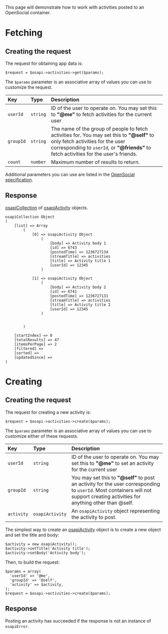 This page will demonstrate how to work with activities posted to an OpenSocial container.



# Fetching #

## Creating the request ##

The request for obtaining app data is:

```
$request = $osapi->activities->get($params);
```

The `$params` parameter is an associative array of values you can use to customize the request.

| **Key** | **Type** | **Description** |
|:--------|:---------|:----------------|
| `userId` | `string` | ID of the user to operate on.  You may set this to **"@me"** to fetch activities for the current user |
| `groupId` | `string` | The name of the group of people to fetch activities for.  You may set this to **"@self"** to only fetch activities for the user corresponding to `userId`, or **"@friends"** to fetch activities for the user's friends. |
| `count` | `number` | Maximum number of results to return. |

Additional parameters you can use are listed in the [OpenSocial specification](http://www.opensocial.org/Technical-Resources/opensocial-spec-v09/REST-API.html#standardQueryParameters).

## Response ##

[osapiCollection](http://code.google.com/p/opensocial-php-client/source/browse/trunk/src/osapi/model/osapiCollection.php) of [osapiActivity](http://code.google.com/p/opensocial-php-client/source/browse/trunk/src/osapi/model/osapiActivity.php) objects.

```
osapiCollection Object
(
    [list] => Array
        (
            [0] => osapiActivity Object
                (
                    [body] => Activity body 1
                    [id] => 6743
                    [postedTime] => 1236727134
                    [streamTitle] => activities
                    [title] => Activity title 1
                    [userId] => 12345
                )

            [1] => osapiActivity Object
                (
                    [body] => Activity body 2
                    [id] => 6741
                    [postedTime] => 1236727131
                    [streamTitle] => activities
                    [title] => Activity title 2
                    [userId] => 12345
                )

          
        )

    [startIndex] => 0
    [totalResults] => 47
    [itemsPerPage] => 2
    [filtered] => 
    [sorted] => 
    [updatedSince] =>
)
```

# Creating #

## Creating the request ##

The request for creating a new activity is:

```
$request = $osapi->activities->create($params);
```


The `$params` parameter is an associative array of values you can use to customize either of these requests.

| **Key** | **Type** | **Description** |
|:--------|:---------|:----------------|
| `userId` | `string` | ID of the user to operate on.  You may set this to **"@me"** to set an activity for the current user |
| `groupId` | `string` |  You may set this to **"@self"** to post an activity for the user corresponding to `userId`.  Most containers will not support creating activities for anything other than @self. |
| `activity` | `osapiActivity` | An `osapiActivity` object representing the activity to post.  |

The simplest way to create an [osapiActivity](http://code.google.com/p/opensocial-php-client/source/browse/trunk/src/osapi/model/osapiActivity.php) object is to create a new object and set the title and body:

```
$activity = new osapiActivity();
$activity->setTitle('Activity title');
$activity->setBody('Activity body');
```

Then, to build the request:

```
$params = array(
  'userId' => '@me',
  'groupId' => '@self',
  'activity' => $activity,
);
$request = $osapi->activities->create($params);
```

## Response ##

Posting an activity has succeeded if the response is not an instance of `osapiError`.